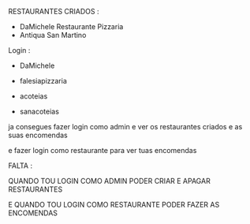 RESTAURANTES CRIADOS : 
- DaMichele Restaurante Pizzaria
- Antiqua San Martino

Login :
- DaMichele
- falesiapizzaria

- acoteias
- sanacoteias


ja consegues fazer login como admin 
e ver os restaurantes criados e as suas encomendas

e fazer login como restaurante para ver tuas encomendas


FALTA :

QUANDO TOU LOGIN COMO ADMIN PODER CRIAR E APAGAR RESTAURANTES

E QUANDO TOU LOGIN COMO RESTAURANTE PODER FAZER AS ENCOMENDAS 


